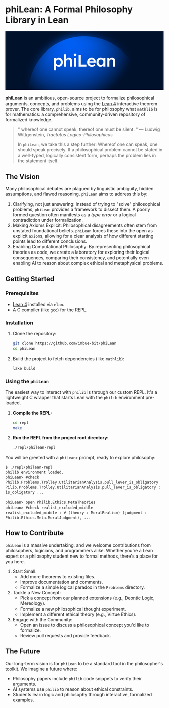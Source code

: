 # phiLean: A Formal Philosophy Library in Lean

![](banner.png)

**phiLean** is an ambitious, open-source project to formalize philosophical arguments, concepts, and problems using the [Lean 4](https://leanprover.github.io/) interactive theorem prover. The core library, `philib`, aims to be for philosophy what `mathlib` is for mathematics: a comprehensive, community-driven repository of formalized knowledge.

> " whereof one cannot speak, thereof one must be silent. "
> — Ludwig Wittgenstein, *Tractatus Logico-Philosophicus*
>
> In `phiLean`, we take this a step further: Whereof one can speak, one should speak precisely. If a philosophical problem cannot be stated in a well-typed, logically consistent form, perhaps the problem lies in the statement itself.

## The Vision

Many philosophical debates are plagued by linguistic ambiguity, hidden assumptions, and flawed reasoning. `phiLean` aims to address this by:

1.  Clarifying, not just answering: Instead of trying to "solve" philosophical problems, `phiLean` provides a framework to dissect them. A poorly formed question often manifests as a *type error* or a logical contradiction under formalization.
2.  Making Axioms Explicit: Philosophical disagreements often stem from unstated foundational beliefs. `phiLean` forces these into the open as explicit `axiom`s, allowing for a clear analysis of how different starting points lead to different conclusions.
3.  Enabling Computational Philosophy: By representing philosophical theories as code, we create a laboratory for exploring their logical consequences, comparing their consistency, and potentially even enabling AI to reason about complex ethical and metaphysical problems.

## Getting Started

### Prerequisites

*   [Lean 4](https://leanprover-community.github.io/get_started.html) installed via `elan`.
*   A C compiler (like `gcc`) for the REPL.

### Installation

1.  Clone the repository:
    ```bash
    git clone https://github.com/imbue-bit/phiLean
    cd phiLean
    ```

2.  Build the project to fetch dependencies (like `mathlib`):
    ```bash
    lake build
    ```

### Using the `phiLean`

The easiest way to interact with `philib` is through our custom REPL. It's a lightweight C wrapper that starts Lean with the `philib` environment pre-loaded.

1.  **Compile the REPL:**
    ```bash
    cd repl
    make
    ```

2.  **Run the REPL from the project root directory:**
    ```bash
    ./repl/philean-repl
    ```

You will be greeted with a `phiLean>` prompt, ready to explore philosophy:

```
$ ./repl/philean-repl
philib environment loaded.
phiLean> #check Philib.Problems.Trolley.UtilitarianAnalysis.pull_lever_is_obligatory
Pilib.Problems.Trolley.UtilitarianAnalysis.pull_lever_is_obligatory : is_obligatory ...

phiLean> open Philib.Ethics.MetaTheories
phiLean> #check realist_excluded_middle
realist_excluded_middle : ∀ (theory : MoralRealism) (judgment : Philib.Ethics.Meta.MoralJudgment), ...
```

## How to Contribute

`phiLean` is a massive undertaking, and we welcome contributions from philosophers, logicians, and programmers alike. Whether you're a Lean expert or a philosophy student new to formal methods, there's a place for you here.

1.  Start Small:
    *   Add more theorems to existing files.
    *   Improve documentation and comments.
    *   Formalize a simple logical paradox in the `Problems` directory.
2.  Tackle a New Concept:
    *   Pick a concept from our planned extensions (e.g., Deontic Logic, Mereology).
    *   Formalize a new philosophical thought experiment.
    *   Implement a different ethical theory (e.g., Virtue Ethics).
3.  Engage with the Community:
    *   Open an issue to discuss a philosophical concept you'd like to formalize.
    *   Review pull requests and provide feedback.

## The Future

Our long-term vision is for `phiLean` to be a standard tool in the philosopher's toolkit. We imagine a future where:
*   Philosophy papers include `philib` code snippets to verify their arguments.
*   AI systems use `philib` to reason about ethical constraints.
*   Students learn logic and philosophy through interactive, formalized examples.
